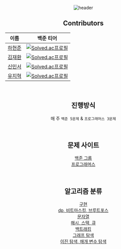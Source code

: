 <div align=center>

![header](https://capsule-render.vercel.app/api?type=Cylinder&color=gradient&section=header&text=AlgorithmForAll&fontSize=45&animation=fadeIn)
  
## Contributors
  
| 이름 | 백준 티어 |
| --- | --- |
| [하현준](https://github.com/guswns3371) | [![Solved.ac프로필](http://mazassumnida.wtf/api/mini/generate_badge?boj=guswns3371)](https://solved.ac/guswns3371) |
| [김재환](https://github.com/Dev-Guccin) | [![Solved.ac프로필](http://mazassumnida.wtf/api/mini/generate_badge?boj=ghks2047)](https://solved.ac/ghks2047) |
| [신민서](https://github.com/MSIQOC) | [![Solved.ac프로필](http://mazassumnida.wtf/api/mini/generate_badge?boj=msiqoc)](https://solved.ac/msiqoc) |
| [유지혁](https://github.com/landturtler) | [![Solved.ac프로필](http://mazassumnida.wtf/api/mini/generate_badge?boj=buc03226)](https://solved.ac/buc03226) |
  

<br/>

## 진행방식

매 주 `백준 5문제` & `프로그래머스 3문제` 

<br/>

## 문제 사이트

[백준 그룹](https://www.acmicpc.net/group/workbook/list/12672) <br/>
[프로그래머스](https://programmers.co.kr/learn/challenges?tab=all_challenges) 
  
<br/>

## 알고리즘 분류

[구현](https://www.acmicpc.net/problemset?sort=submit_desc&solvedac_option=xz%2Cxn&submit=us&tier=12%2C13%2C14%2C15&algo=102%2C141&algo_if=or) <br/>
[dp, 비트마스킹, 브루트포스](https://www.acmicpc.net/problemset?sort=submit_desc&solvedac_option=xz%2Cxn&submit=us&tier=11%2C12%2C13%2C14%2C15&algo=25%2C125%2C14%2C87&algo_if=or) <br/>
[문자열](https://www.acmicpc.net/problemset?sort=submit_desc&solvedac_option=xz%2Cxn&submit=us&tier=11%2C12%2C13%2C14%2C15&algo=158&algo_if=and) <br/>
[해시, 스택, 큐](https://www.acmicpc.net/problemset?sort=submit_desc&solvedac_option=xz%2Cxn&submit=us&tier=12%2C13%2C14%2C15&algo=136%2C71%2C72%2C59&algo_if=or) <br/>
[백트래킹](https://www.acmicpc.net/problemset?sort=submit_desc&solvedac_option=xz%2Cxn&submit=us&tier=11%2C12%2C13%2C14%2C15&algo=125%2C5&algo_if=or) <br/>
[그래프 탐색](https://www.acmicpc.net/problemset?sort=submit_desc&solvedac_option=xz%2Cxn&submit=us&tier=11%2C12%2C13%2C14%2C15&algo=11%2C7%2C22%2C10%2C31&algo_if=or) <br/>
[이진 탐색, 매개 변수 탐색](https://www.acmicpc.net/problemset?sort=submit_desc&solvedac_option=xz%2Cxn&submit=us&tier=11%2C12%2C13%2C14%2C15&algo=12%2C170&algo_if=or) <br/>

  
  </div>
